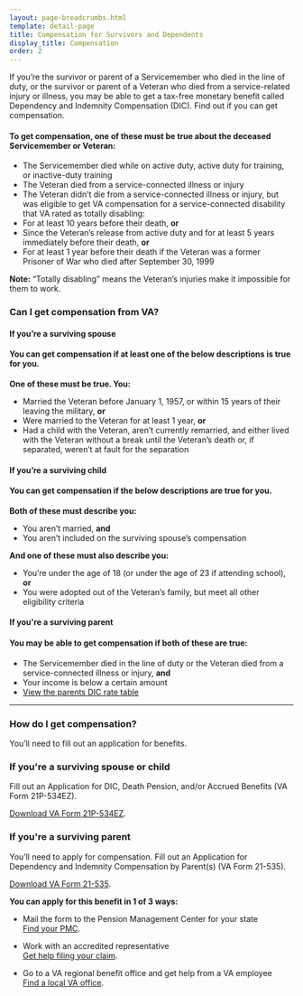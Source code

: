 ```yaml
---
layout: page-breadcrumbs.html
template: detail-page
title: Compensation for Survivors and Dependents
display_title: Compensation
order: 2
---
```


<div class="va-introtext">

If you’re the survivor or parent of a Servicemember who died in the line of duty, or the survivor or parent of a Veteran who died from a service-related injury or illness, you may be able to get a tax-free monetary benefit called Dependency and Indemnity Compensation (DIC). Find out if you can get compensation. 

</div>

<div class="feature" markdown="0">
  
#### To get compensation, one of these must be true about the deceased Servicemember or Veteran:

</div>

- The Servicemember died while on active duty, active duty for training, or inactive-duty training
- The Veteran died from a service-connected illness or injury
- The Veteran didn’t die from a service-connected illness or injury, but was eligible to get VA compensation for a service-connected disability that VA rated as totally disabling: 
- For at least 10 years before their death, **or**
- Since the Veteran’s release from active duty and for at least 5 years immediately before their death, **or**
- For at least 1 year before their death if the Veteran was a former Prisoner of War who died after September 30, 1999

**Note:** “Totally disabling” means the Veteran’s injuries make it impossible for them to work.

<div class="feature" markdown="0">

### Can I get compensation from VA?

<h4>If you’re a surviving spouse<h4>

You can get compensation if at least one of the below descriptions is true for you. 

</div>

**One of these must be true. You:**
- Married the Veteran before January 1, 1957, or within 15 years of their leaving the military, **or**
- Were married to the Veteran for at least 1 year, **or**
- Had a child with the Veteran, aren’t currently remarried, and either lived with the Veteran without a break until the Veteran’s death or, if separated, weren’t at fault for the separation

<div class="feature" markdown="0">

<h4>If you’re a surviving child<h4>

You can get compensation if the below descriptions are true for you.

</div>

**Both of these must describe you:**
- You aren’t married, **and**
- You aren’t included on the surviving spouse’s compensation

**And one of these must also describe you:**
- You’re under the age of 18 (or under the age of 23 if attending school), **or**
- You were adopted out of the Veteran’s family, but meet all other eligibility criteria

<div class="feature" markdown="0">

<h4>If you're a surviving parent<h4>

You may be able to get compensation if both of these are true: 

</div>

- The Servicemember died in the line of duty or the Veteran died from a service-connected illness or injury, **and**
- Your income is below a certain amount <br>
- [View the parents DIC rate table]( https://benefits.va.gov/Pension/current_rates_Parents_DIC_pen.asp) 

-----

### How do I get compensation? 

You’ll need to fill out an application for benefits. 

### If you're a surviving spouse or child

Fill out an Application for DIC, Death Pension, and/or Accrued Benefits (VA Form 21P-534EZ). <br>

[Download VA Form 21P-534EZ](https://www.vba.va.gov/pubs/forms/VBA-21P-534EZ-ARE.pdf).


### If you're a surviving parent  

You’ll need to apply for compensation. Fill out an Application for Dependency and Indemnity Compensation by Parent(s) (VA Form 21-535). <br>

[Download VA Form 21-535](https://www.vba.va.gov/pubs/forms/VBA-21-535-ARE.pdf).

**You can apply for this benefit in 1 of 3 ways:**

- Mail the form to the Pension Management Center for your state <br>
[Find your PMC](/pension/pension-management-center/).

- Work with an accredited representative <br>
[Get help filing your claim](/disability-benefits/apply/help/index.html).

- Go to a VA regional benefit office and get help from a VA employee <br>
[Find a local VA office](/facilities/).





